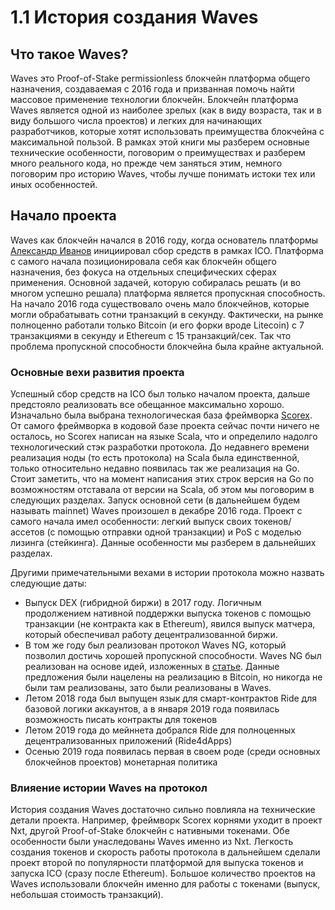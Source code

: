 # 1.1 История создания Waves

## Что такое Waves?

Waves это Proof-of-Stake permissionless блокчейн платформа общего назначения, создаваемая с 2016 года и призванная помочь найти массовое применение технологии блокчейн. Блокчейн платформа Waves является одной из наиболее зрелых (как в виду возраста, так и в виду большого числа проектов) и легких для начинающих разработчиков, которые хотят использовать преимущества блокчейна с максимальной пользой. В рамках этой книги мы разберем основные технические особенности, поговорим о преимуществах и разберем много реального кода, но прежде чем заняться этим, немного поговорим про историю Waves, чтобы лучше понимать истоки тех или иных особенностей.

## Начало проекта

Waves как блокчейн начался в 2016 году, когда основатель платформы [Александр Иванов](https://twitter.com/sasha35625) инициировал сбор средств в рамках ICO. Платформа с самого начала позиционировала себя как блокчейн общего назначения, без фокуса на отдельных специфических сферах применения. Основной задачей, которую собиралась решать (и во многом успешно решала) платформа является пропускная способность. На начало 2016 года существовало очень мало блокчейнов, которые могли обрабатывать сотни транзакций в секунду. Фактически, на рынке полноценно работали только Bitcoin (и его форки вроде Litecoin) с 7 транзакциями в секунду и Ethereum с 15 транзакций/сек. Так что проблема пропускной способности блокчейна была крайне актуальной.

### Основные вехи развития проекта

Успешный сбор средств на ICO был только началом проекта, дальше предстояло реализовать все обещанное максимально хорошо. Изначально была выбрана технологическая база фреймворка [Scorex](https://github.com/ScorexFoundation/Scorex). От самого фреймворка в кодовой базе проекта сейчас почти ничего не осталось, но Scorex написан на языке Scala, что и определило надолго технологический стэк разработки протокола. До недавнего времени реализация ноды (то есть протокола) на Scala была единственной, только относительно недавно появилась так же реализация на Go. Cтоит заметить, что на момент написания этих строк версия на Go по возможностям отставала от версии на Scala, об этом мы поговорим в следующих разделах. Запуск основной сети (в дальнейшем будем называть mainnet) Waves произошел в декабре 2016 года. Проект с самого начала имел особенности: легкий выпуск своих токенов/ассетов (с помощью отправки одной транзакции) и PoS c моделью лизинга (стейкинга). Данные особенности мы разберем в дальнейших разделах.

Другими примечательными вехами в истории протокола можно назвать следующие даты:

- Выпуск DEX (гибридной биржи) в 2017 году. Логичным продолжением нативной поддержки выпуска токенов с помощью транзакции (не контракта как в Ethereum), явился выпуск матчера, который обеспечивал работу децентрализованной биржи.
- В том же году был реализован протокол Waves NG, который позволил достичь хорошей пропускной способности. Waves NG был реализован на основе идей, изложенных в [статье](https://www.usenix.org/system/files/conference/nsdi16/nsdi16-paper-eyal.pdf). Данные предложения были нацелены на реализацию в Bitcoin, но никогда не были там реализованы, зато были реализованы в Waves.
- Летом 2018 года был выпущен язык для смарт-контрактов Ride для базовой логики аккаунтов, а в января 2019 года появилась возможность писать контракты для токенов
- Летом 2019 года до мейннета добрался Ride для полноценных децентрализованных приложений (Ride4dApps)
- Осенью 2019 года появилась первая в своем роде (среди основных блокчейнов проектов) монетарная политика

### Влияение истории Waves на протокол

История создания Waves достаточно сильно повлияла на технические детали проекта. Например, фреймворк Scorex корнями уходит в проект Nxt, другой Proof-of-Stake блокчейн с нативными токенами. Обе особенности были унаследованы Waves именно из Nxt. Легкость создания токенов и скорость работы протокола в дальнейшем сделали проект второй по популярности платформой для выпуска токенов и запуска ICO (сразу после Ethereum). Большое количество проектов на Waves использовали блокчейн именно для работы с токенами (выпуск, небольшая стоимость транзакций).
